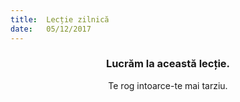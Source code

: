 ```yaml
---
title:  Lecție zilnică
date:   05/12/2017
---
```


### <center>Lucrăm la această lecție.</center>
<center>Te rog intoarce-te mai tarziu.</center>
